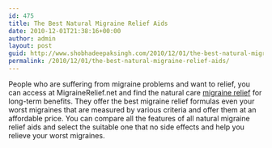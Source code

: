 ```yaml
---
id: 475
title: The Best Natural Migraine Relief Aids
date: 2010-12-01T21:38:16+00:00
author: admin
layout: post
guid: http://www.shobhadeepaksingh.com/2010/12/01/the-best-natural-migraine-relief-aids/
permalink: /2010/12/01/the-best-natural-migraine-relief-aids/
---
```

People who are suffering from migraine problems and want to relief, you can access at MigraineRelief.net and find the natural care [migraine relief](http://www.migrainerelief.net/) for long-term benefits. They offer the best migraine relief formulas even your worst migraines that are measured by various criteria and offer them at an affordable price. You can compare all the features of all natural migraine relief aids and select the suitable one that no side effects and help you relieve your worst migraines.
